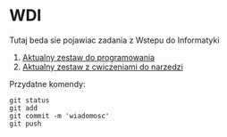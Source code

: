 # WDI
Tutaj beda sie pojawiac zadania z Wstepu do Informatyki

1. [Aktualny zestaw do programowania](https://home.agh.edu.pl/~pawljmlo/didactics/intro/2022/7)
2. [Aktualny zestaw z cwiczeniami do narzedzi](https://home.agh.edu.pl/~pawljmlo/didactics/intro/2022/3)

Przydatne komendy:

```
git status
git add
git commit -m 'wiadomosc'
git push
```
